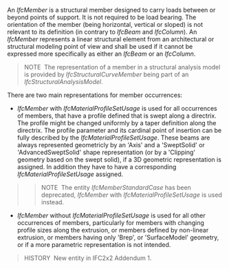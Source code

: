 ﻿An _IfcMember_ is a structural member designed to carry loads between or beyond points of support. It is not required to be load bearing. The orientation of the member (being horizontal, vertical or sloped) is not relevant to its definition (in contrary to _IfcBeam_ and _IfcColumn_). An _IfcMember_ represents a linear structural element from an architectural or structural modeling point of view and shall be used if it cannot be expressed more specifically as either an _IfcBeam_ or an _IfcColumn_.

> NOTE&nbsp; The representation of a member in a structural analysis model is provided by _IfcStructuralCurveMember_ being part of an _IfcStructuralAnalysisModel_.

There are two main representations for member occurrences:

* _IfcMember_ with _IfcMaterialProfileSetUsage_ is used for all occurrences of members, that have a profile defined that is swept along a directrix. The profile might be changed uniformly by a taper definition along the directrix. The profile parameter and its cardinal point of insertion can be fully described by the _IfcMaterialProfileSetUsage_. These beams are always represented geometricly by an 'Axis' and a 'SweptSolid' or 'AdvancedSweptSolid' shape representation (or by a 'Clipping' geometry based on the swept solid), if a 3D geometric representation is assigned. In addition they have to have a corresponding _IfcMaterialProfileSetUsage_ assigned. 
>> NOTE&nbsp; The entity _IfcMemberStandardCase_ has been deprecated, _IfcMember_ with _IfcMaterialProfileSetUsage_ is used instead. 
* _IfcMember_ without _IfcMaterialProfileSetUsage_ is used for all other occurrences of members, particularly for members with changing profile sizes along the extrusion, or members defined by non-linear extrusion, or members having only 'Brep', or 'SurfaceModel' geometry, or if a more parametric representation is not intended.

> HISTORY&nbsp; New entity in IFC2x2 Addendum 1.
